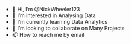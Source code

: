 - 👋 Hi, I’m @NickWheeler123
- 👀 I’m interested in Analysing Data
- 🌱 I’m currently learning Data Analytics
- 💞️ I’m looking to collaborate on Many Projects
- 📫 How to reach me by email

<!---
NickWheeler123/NickWheeler123 is a ✨ special ✨ repository because its `README.md` (this file) appears on your GitHub profile.
You can click the Preview link to take a look at your changes.
--->
